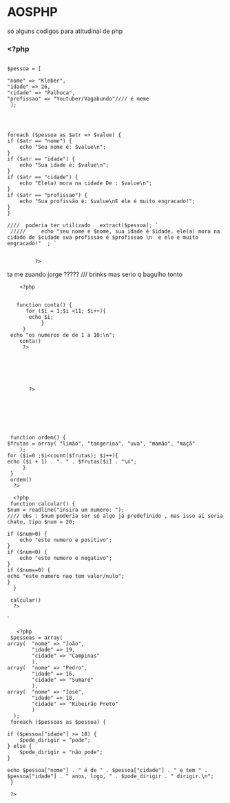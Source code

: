 # AOSPHP
só alguns codigos para atitudinal de php



###  <?php

  ##    
    
    $pessoa = [
    
    "nome" => "Kleber",
    "idade" => 26,
    "cidade" => "Palhoca",
    "profissao" => "Youtuber/Vagabundo"//// é meme
     ];



    
    foreach ($pessoa as $atr => $value) {
    if ($atr == "nome") {
        echo "Seu nome é: $value\n";
    }
    if ($atr == "idade") {
        echo "Sua idade é: $value\n";
    }
    if ($atr == "cidade") {
        echo "Ele(a) mora na cidade De : $value\n";
    }
    if ($atr == "profissao") {
        echo "Sua profissão é: $value\nE ele é muito engracado!";
    }
    }

    ////  poderia ter utilizado   extract($pessoa); `
     /////     echo "seu nome é $nome, sua idade é $idade, ele(a) mora na cidade de $cidade sua profissao é $profissao \n  e ele e muito engracado!"  ; `


             ?>








ta me zuando jorge ????? 
/// brinks
mas serio q bagulho tonto    
        
        <?php


       function conta() { 
          for ($i = 1;$i <11; $i++){
           echo $i;
               } 
         }
     echo "os numeros de de 1 a 10:\n";
        conta()
         ?>

                                            
    



           ?>






        
     function ordem() {
    $frutas = array( "limão", "tangerina", "uva", "mamão", "maçã"
        );
    for ($i=0 ;$i<count($frutas); $i++){
    echo ($i + 1) . ". " . $frutas[$i] . "\n";
         }
     }
     ordem()
      ?>

      <?php
     function calcular() {
    $num = readline("insira um numero: ");
    //// obs : $num poderia ser só algo já predefinido , mas isso aí seria chato, tipo $num = 20; 

    if ($num>0) {
        echo "este numero e positivo";
    }
    if ($num<0) {
        echo "este numero e negativo";
    }
    if ($num==0) {
    echo "este numero nao tem valor/nulo";
    }
      }

     calcular()
      ?>
   
   `  






       <?php
     $pessoas = array(
    array(  "nome" => "João",
            "idade" => 19,
            "cidade" => "Campinas"
            ),
    array(  "nome" => "Pedro",
            "idade" => 16,
            "cidade" => "Sumaré"
            ),
    array(  "nome" => "José",
            "idade" => 18,
            "cidade" => "Ribeirão Preto"
            )
      );
     foreach ($pessoas as $pessoa) {

    if ($pessoa["idade"] >= 18) {
        $pode_dirigir = "pode";
    } else {
        $pode_dirigir = "não pode";
    }

    echo $pessoa["nome"] . " é de " . $pessoa["cidade"] . " e tem " . $pessoa["idade"] . " anos, logo, " . $pode_dirigir . " dirigir.\n";
     }

     ?>
